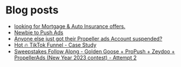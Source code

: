# Blog posts
<!-- BLOG-POST-LIST:START -->
- [looking for Mortgage &amp; Auto Insurance offers.](https://afflift.com/f/threads/looking-for-mortgage-auto-insurance-offers.9883/)
- [Newbie to Push Ads](https://afflift.com/f/threads/newbie-to-push-ads.9950/)
- [Anyone else just got their Propeller ads Account suspended?](https://afflift.com/f/threads/anyone-else-just-got-their-propeller-ads-account-suspended.10309/)
- [Hot 🔥 TikTok Funnel - Case Study](https://afflift.com/f/threads/hot-%F0%9F%94%A5-tiktok-funnel-case-study.10290/)
- [Sweepstakes Follow Along - Golden Goose + ProPush + Zeydoo + PropellerAds &lpar;New Year 2023 contest&rpar; - Attempt 2](https://afflift.com/f/threads/sweepstakes-follow-along-golden-goose-propush-zeydoo-propellerads-new-year-2023-contest-attempt-2.10313/)
<!-- BLOG-POST-LIST:END -->

